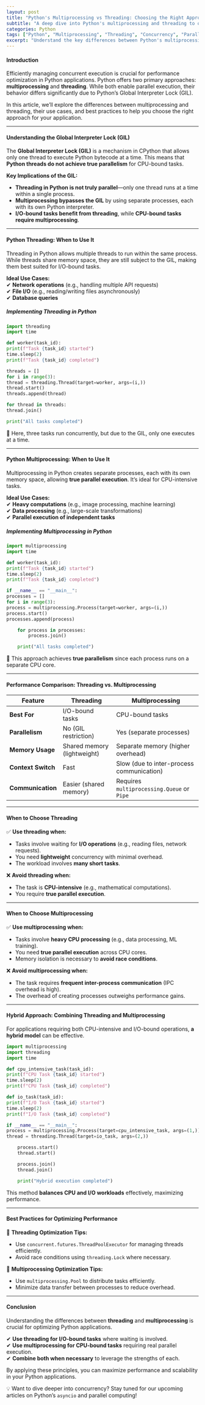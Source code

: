 ```yaml
---
layout: post
title: "Python's Multiprocessing vs Threading: Choosing the Right Approach"
subtitle: "A deep dive into Python's multiprocessing and threading to optimize performance"
categories: Python
tags: ["Python", "Multiprocessing", "Threading", "Concurrency", "Parallelism", "Performance Optimization"]
excerpt: "Understand the key differences between Python's multiprocessing and threading, when to use each, and how to optimize performance in concurrent applications."
---
```


#### Introduction

Efficiently managing concurrent execution is crucial for performance optimization in Python applications. Python offers two primary approaches: **multiprocessing** and **threading**. While both enable parallel execution, their behavior differs significantly due to Python’s Global Interpreter Lock (GIL).

In this article, we’ll explore the differences between multiprocessing and threading, their use cases, and best practices to help you choose the right approach for your application.

---

#### Understanding the Global Interpreter Lock (GIL)

The **Global Interpreter Lock (GIL)** is a mechanism in CPython that allows only one thread to execute Python bytecode at a time. This means that **Python threads do not achieve true parallelism** for CPU-bound tasks.

**Key Implications of the GIL:**
- **Threading in Python is not truly parallel**—only one thread runs at a time within a single process.
- **Multiprocessing bypasses the GIL** by using separate processes, each with its own Python interpreter.
- **I/O-bound tasks benefit from threading**, while **CPU-bound tasks require multiprocessing**.

---

#### Python Threading: When to Use It

Threading in Python allows multiple threads to run within the same process. While threads share memory space, they are still subject to the GIL, making them best suited for I/O-bound tasks.

**Ideal Use Cases:**  
✔ **Network operations** (e.g., handling multiple API requests)  
✔ **File I/O** (e.g., reading/writing files asynchronously)  
✔ **Database queries**

##### Implementing Threading in Python

```python  
import threading  
import time

def worker(task_id):  
print(f"Task {task_id} started")  
time.sleep(2)  
print(f"Task {task_id} completed")

threads = []  
for i in range(3):  
thread = threading.Thread(target=worker, args=(i,))  
thread.start()  
threads.append(thread)

for thread in threads:  
thread.join()

print("All tasks completed")  
```

🔹 Here, three tasks run concurrently, but due to the GIL, only one executes at a time.

---

#### Python Multiprocessing: When to Use It

Multiprocessing in Python creates separate processes, each with its own memory space, allowing **true parallel execution**. It’s ideal for CPU-intensive tasks.

**Ideal Use Cases:**  
✔ **Heavy computations** (e.g., image processing, machine learning)  
✔ **Data processing** (e.g., large-scale transformations)  
✔ **Parallel execution of independent tasks**

##### Implementing Multiprocessing in Python

```python  
import multiprocessing  
import time

def worker(task_id):  
print(f"Task {task_id} started")  
time.sleep(2)  
print(f"Task {task_id} completed")

if __name__ == "__main__":  
processes = []  
for i in range(3):  
process = multiprocessing.Process(target=worker, args=(i,))  
process.start()  
processes.append(process)

    for process in processes:  
        process.join()  

    print("All tasks completed")  
```

🔹 This approach achieves **true parallelism** since each process runs on a separate CPU core.

---

#### Performance Comparison: Threading vs. Multiprocessing

| Feature            | Threading                      | Multiprocessing              |  
|--------------------|--------------------------------|-----------------------------|  
| **Best For**       | I/O-bound tasks               | CPU-bound tasks             |  
| **Parallelism**    | No (GIL restriction)          | Yes (separate processes)    |  
| **Memory Usage**   | Shared memory (lightweight)   | Separate memory (higher overhead) |  
| **Context Switch** | Fast                          | Slow (due to inter-process communication) |  
| **Communication**  | Easier (shared memory)        | Requires `multiprocessing.Queue` or `Pipe` |  

---

#### When to Choose Threading

✅ **Use threading when:**
- Tasks involve waiting for **I/O operations** (e.g., reading files, network requests).
- You need **lightweight** concurrency with minimal overhead.
- The workload involves **many short tasks**.

❌ **Avoid threading when:**
- The task is **CPU-intensive** (e.g., mathematical computations).
- You require **true parallel execution**.

---

#### When to Choose Multiprocessing

✅ **Use multiprocessing when:**
- Tasks involve **heavy CPU processing** (e.g., data processing, ML training).
- You need **true parallel execution** across CPU cores.
- Memory isolation is necessary to **avoid race conditions**.

❌ **Avoid multiprocessing when:**
- The task requires **frequent inter-process communication** (IPC overhead is high).
- The overhead of creating processes outweighs performance gains.

---

#### Hybrid Approach: Combining Threading and Multiprocessing

For applications requiring both CPU-intensive and I/O-bound operations, **a hybrid model** can be effective.

```python  
import multiprocessing  
import threading  
import time

def cpu_intensive_task(task_id):  
print(f"CPU Task {task_id} started")  
time.sleep(2)  
print(f"CPU Task {task_id} completed")

def io_task(task_id):  
print(f"I/O Task {task_id} started")  
time.sleep(2)  
print(f"I/O Task {task_id} completed")

if __name__ == "__main__":  
process = multiprocessing.Process(target=cpu_intensive_task, args=(1,))  
thread = threading.Thread(target=io_task, args=(2,))

    process.start()  
    thread.start()  

    process.join()  
    thread.join()  

    print("Hybrid execution completed")  
```

This method **balances CPU and I/O workloads** effectively, maximizing performance.

---

#### Best Practices for Optimizing Performance

🚀 **Threading Optimization Tips:**
- Use `concurrent.futures.ThreadPoolExecutor` for managing threads efficiently.
- Avoid race conditions using `threading.Lock` where necessary.

🚀 **Multiprocessing Optimization Tips:**
- Use `multiprocessing.Pool` to distribute tasks efficiently.
- Minimize data transfer between processes to reduce overhead.

---

#### Conclusion

Understanding the differences between **threading** and **multiprocessing** is crucial for optimizing Python applications.

✔ **Use threading for I/O-bound tasks** where waiting is involved.  
✔ **Use multiprocessing for CPU-bound tasks** requiring real parallel execution.  
✔ **Combine both when necessary** to leverage the strengths of each.

By applying these principles, you can maximize performance and scalability in your Python applications.

💡 Want to dive deeper into concurrency? Stay tuned for our upcoming articles on Python’s `asyncio` and parallel computing!  
